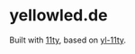 # yellowled.de

Built with [11ty](https://www.11ty.dev), based on [yl-11ty](https://github.com/yellowled/yl-11ty).
